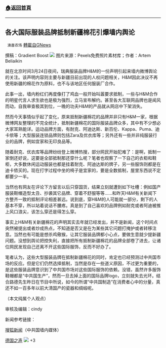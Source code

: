 ###  [:house:返回首頁](https://github.com/ourhimalayas/txt)
---

## 各大国际服装品牌抵制新疆棉花引爆墙内舆论
` 澳喜农场` [轉載自GNews](https://gnews.org/zh-hans/1015918/)

撰稿：Gradient Boost
![]()![](https://gnews.org/wp-content/uploads/2021/03/image-364.png)
图片来源：Pexels免费照片素材库；作者：Artem Beliaikin

就在北京时间3月24日夜间，瑞典服装品牌H&M的一份声明引起来墙内微博舆论的关注。该声明内容则主要与新疆目前出现的人权问题相关，H&M因此决议不再使用新疆的棉花作为原料，也不与该地区任何服装厂合作。

此事一出，墙内粉红们再度像打了鸡血一般开始叫嚣要求抵制，一些与H&M合作的明星代言人求生欲也是极为强烈，立马宣布解约。甚至各大互联网品牌也是闻风而动，自我审查极其到位，一晚的功夫H&M的产品就从网店中下架消失。

然而今天事情似乎起了变化，原来抵制新疆棉花的品牌并非只有H&M一家，根据微博网友整理的不完全统计，抵制新疆棉花的国际服装品牌众多，其中有不少想必大家耳熟能详。运动品牌方面，有耐克、阿迪达斯、新百伦、Kappa、Puma、迪卡侬等；大型服装连锁品牌则包括Zara及优衣库等；另外还有一些并非纯服装行业的品牌，例如宜家和无印良品等。

随着耐克、优衣库等品牌纷纷登上微博热搜，部分网民开始犯难了：是啊，抵制一家倒还好说，这要是全部抵制那还穿什么呢？笔者也观察了一下自己的衣柜和鞋柜，大多数休闲运动服装也都是挂着耐克、阿迪达斯的牌子，另一些服饰则都是在迪卡侬买的。现在打字过程中坐的椅子是宜家的，要是全数抵制，屋里东西说不定都要少一半。

当然也有网友在评论下方留言以后只穿国货，结果立刻就遭到如下吐槽：例如国产服装鞋帽造型太丑、抄袭其它品牌、穿着不舒服等等……和昨天H&M有关新闻下方整齐一致的抵制评论相差甚远。说到底，穿H&M的人可能就一部分，剩下的人基本不穿，所以站着说话不腰疼。真是到了自己喜欢的品牌例如耐克或者阿迪被推上风口浪尖，该怎么穿还是得怎么穿。

事实上H&M有关新疆棉花的声明其实去年就已经发出，并不是新闻，这个时间点突然被提出或者炒成热点，不知道是否又是在为某些其它问题打掩护或者转移注意。当然也有可能是想杀鸡儆猴，让其它服装品牌都小心点，要做生意就少提新疆问题。没想到舆论把控失利，直接把所有抵制新疆棉花的品牌全部卷了进去，让诸位网民发现自己还离不开这些国际服饰，反而不好办了。

笔者认为，这些大型服装品牌在抵制新疆棉花的同时，肯定也已经预测过中共国市场的反应。但是它们仍然选择抵制，当然是存在一些道义原因，不过更为重要的，是这些服装品牌意识到了中共国市场对这些国际服饰的依赖。没错，虽然许多服饰鞋帽都是“中共国生产”，然而一旦去掉上面的国际品牌logo，立刻就失去光环。结合路德先生昨日在节目中所说，如今的所谓“中共国制造”在消费者心中的分量，真还不如一百多年以前大清国产的瓷器和绸缎呢。

（本文纯属个人观点）

审核及编辑：cindy

新闻参考链接：

[搜狐新闻](https://www.sohu.com/a/457187477_162522)（中共国墙内媒体）

[德国之声](https://www.dw.com/zh/%2525E8%2525BF%25259C%2525E7%2525A6%2525BB%2525E6%252596%2525B0%2525E7%252596%252586%2525E4%2525BE%25259B%2525E5%2525BA%252594%2525E9%252593%2525BE-hm%2525E5%25259C%2525A8%2525E4%2525B8%2525AD%2525E5%25259B%2525BD%2525E9%252581%2525AD%2525E6%25258A%2525B5%2525E5%252588%2525B6/a-56976416)
![]()![](https://gnews.org/wp-content/uploads/2021/03/1-澳喜Logo-3.jpeg)
+3
